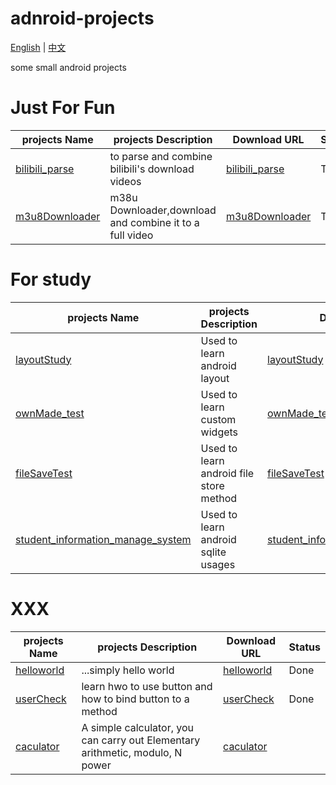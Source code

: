 # adnroid-projects

[English](./README.md) | [中文](./README_zh_CN.md)

some small android projects

# Just For Fun
projects Name|projects Description|Download URL|Status
--|--|--|--
[bilibili_parse](./bilibili_parse)|to parse and combine bilibili's download videos|[bilibili_parse](./app_release/bilibili_parse.apk)|TODO
[m3u8Downloader](./m3u8Downloader)|m38u Downloader,download and combine it to a full video|[m3u8Downloader](./app_release/m3u8Downloader.apk)|TODO


# For study 
projects Name|projects Description|Download URL|Status
--|--|--|--
[layoutStudy](./layoutStudy)|Used to learn android layout|[layoutStudy](./app_release/layoutStudy.apk)|TODO
[ownMade_test](./ownMade_test)|Used to learn custom widgets|[ownMade_test](./app_release/ownMade_test.apk)|TODO
[fileSaveTest](./fileSaveTest)|Used to learn android file store method|[fileSaveTest](./app_release/fileSaveTest.apk)|TODO
[student_information_manage_system](./student_information_manage_system)|Used to learn android sqlite usages|[student_information_manage_system](./app_release/student_information_manage_system.apk)|TODO


# XXX
projects Name|projects Description|Download URL|Status
--|--|--|--
[helloworld](./helloworld)|...simply hello world|[helloworld](./app_release/helloworld.apk)|Done
[userCheck](./userCheck)|learn hwo to use button and how to bind button to a method|[userCheck](./app_release/userCheck.apk)|Done
[caculator](./classWork01_calculator)|A simple calculator, you can carry out  Elementary arithmetic, modulo, N power|[caculator](./app_release/classWork01_calculator.apk)



